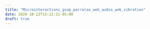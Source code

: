 ```yaml
---
title: "Microinteractions_gsap_parralax_web_audio_web_vibration"
date: 2020-10-22T15:22:21-05:00
draft: true
---
```


